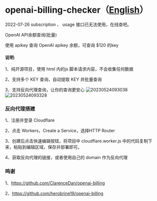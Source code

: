# openai-billing-checker（[English](./README.md)）

2022-07-26 subscription 、 usage 接口已无法使用，在线查吧。

OpenAI API余额查询(批量)

使用 apikey 查询 OpenAI apikey 余额，可查询 $120 的key

#### 说明:
1、纯开源项目，使用 html 内的js 脚本请求内容，不会收集任何数据

2、支持多个 KEY 查询，自动提取 KEY 并批量查询

3、支持反向代理查询，让你的查询更安心
![20230524093038](https://github.com/whc23mj/openai-billing-checker/assets/2191887/14d689c8-63fc-4316-9057-3e90b991b5ef)
![20230524093328](https://github.com/whc23mj/openai-billing-checker/assets/2191887/6db810e8-b0cf-4310-92b5-cddcc24a8843)


### 反向代理搭建
1、注册并登录 Cloudflare

2、点击 Workers，Create a Service，选择HTTP Router

3、创建后点击快速编辑按钮，将项目中 cloudflare.worker.js 中的代码复制下来，粘贴到编辑区域，保存并部署即可。

4、获取反向代理的链接，或者使用自己的 domain 作为反向代理

### 鸣谢
1、https://github.com/ClarenceDan/openai-billing 

2、https://github.com/herobrine19/openai-billing
